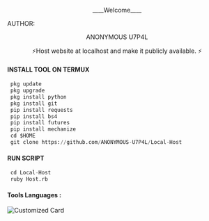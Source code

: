 <p align="center">
____Welcome____


AUTHOR:
<p align="center">
ANONYMOUS U7P4L

</br>
<p align="center">
      ⚡Host website at localhost and make it publicly available. ⚡

</p>
  
#### INSTALL TOOL ON TERMUX
```python
 pkg update
 pkg upgrade
 pkg install python
 pkg install git
 pip install requests
 pip install bs4
 pip install futures
 pip install mechanize
 cd $HOME 
 git clone https://github.com/ANONYMOUS-U7P4L/Local-Host
```
#### RUN SCRIPT
```python
 cd Local-Host
 ruby Host.rb
```


#### Tools Languages :

![Customized Card](https://github-readme-stats.vercel.app/api/pin?username=ANONYMOUS-U7P4L&repo=Local-Host&title_color=fff&icon_color=f9f9f9&text_color=9f9f9f&bg_color=151515)
